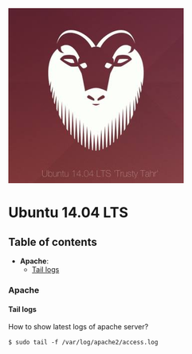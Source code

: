 <img src="img/ubuntu-trusty-logo.jpg" title="Ubuntu 14.04 LTS" />

# Ubuntu 14.04 LTS

## Table of contents

- **Apache**:
  - [Tail logs](#tail-logs)


### Apache

#### Tail logs
How to show latest logs of apache server?

    $ sudo tail -f /var/log/apache2/access.log
